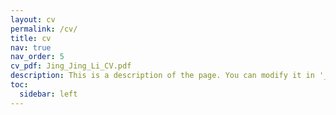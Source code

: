 ```yaml
---
layout: cv
permalink: /cv/
title: cv
nav: true
nav_order: 5
cv_pdf: Jing_Jing_Li_CV.pdf
description: This is a description of the page. You can modify it in '_pages/cv.md'. You can also change or remove the top pdf download button.
toc:
  sidebar: left
---
```

